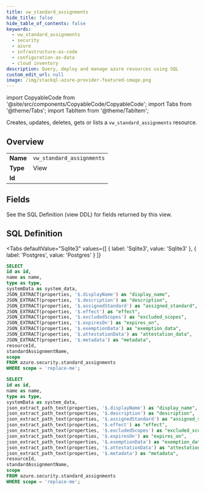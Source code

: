 ```yaml
--- 
title: vw_standard_assignments
hide_title: false
hide_table_of_contents: false
keywords:
  - vw_standard_assignments
  - security
  - azure
  - infrastructure-as-code
  - configuration-as-data
  - cloud inventory
description: Query, deploy and manage azure resources using SQL
custom_edit_url: null
image: /img/stackql-azure-provider-featured-image.png
---
```


import CopyableCode from '@site/src/components/CopyableCode/CopyableCode';
import Tabs from '@theme/Tabs';
import TabItem from '@theme/TabItem';

Creates, updates, deletes, gets or lists a <code>vw_standard_assignments</code> resource.

## Overview
<table><tbody>
<tr><td><b>Name</b></td><td><code>vw_standard_assignments</code></td></tr>
<tr><td><b>Type</b></td><td>View</td></tr>
<tr><td><b>Id</b></td><td><CopyableCode code="azure.security.vw_standard_assignments" /></td></tr>
</tbody></table>

## Fields

See the SQL Definition (view DDL) for fields returned by this view.

## SQL Definition

<Tabs
defaultValue="Sqlite3"
values={[
{ label: 'Sqlite3', value: 'Sqlite3' },
{ label: 'Postgres', value: 'Postgres' }
]}
>
<TabItem value="Sqlite3">

```sql
SELECT
id as id,
name as name,
type as type,
systemData as system_data,
JSON_EXTRACT(properties, '$.displayName') as "display_name",
JSON_EXTRACT(properties, '$.description') as "description",
JSON_EXTRACT(properties, '$.assignedStandard') as "assigned_standard",
JSON_EXTRACT(properties, '$.effect') as "effect",
JSON_EXTRACT(properties, '$.excludedScopes') as "excluded_scopes",
JSON_EXTRACT(properties, '$.expiresOn') as "expires_on",
JSON_EXTRACT(properties, '$.exemptionData') as "exemption_data",
JSON_EXTRACT(properties, '$.attestationData') as "attestation_data",
JSON_EXTRACT(properties, '$.metadata') as "metadata",
resourceId,
standardAssignmentName,
scope
FROM azure.security.standard_assignments
WHERE scope = 'replace-me';
```

</TabItem>
<TabItem value="Postgres">

```sql
SELECT
id as id,
name as name,
type as type,
systemData as system_data,
json_extract_path_text(properties, '$.displayName') as "display_name",
json_extract_path_text(properties, '$.description') as "description",
json_extract_path_text(properties, '$.assignedStandard') as "assigned_standard",
json_extract_path_text(properties, '$.effect') as "effect",
json_extract_path_text(properties, '$.excludedScopes') as "excluded_scopes",
json_extract_path_text(properties, '$.expiresOn') as "expires_on",
json_extract_path_text(properties, '$.exemptionData') as "exemption_data",
json_extract_path_text(properties, '$.attestationData') as "attestation_data",
json_extract_path_text(properties, '$.metadata') as "metadata",
resourceId,
standardAssignmentName,
scope
FROM azure.security.standard_assignments
WHERE scope = 'replace-me';
```

</TabItem>
</Tabs>
